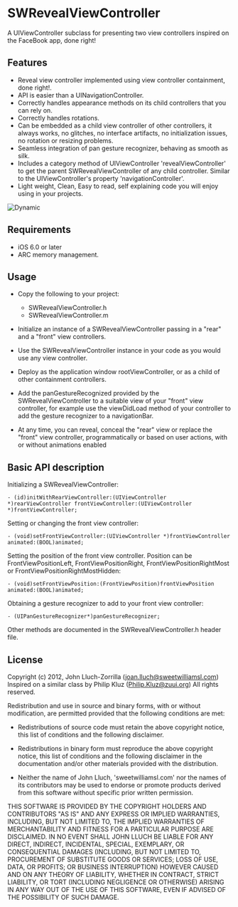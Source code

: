 # SWRevealViewController

A UIViewController subclass for presenting two view controllers inspired on the FaceBook app, done right!

## Features

* Reveal view controller implemented using view controller containment, done right!.
* API is easier than a UINavigationController.
* Correctly handles appearance methods on its child controllers that you can rely on.
* Correctly handles rotations.
* Can be embedded as a child view controller of other controllers, it always works, no glitches, no interface artifacts, no initialization issues, no rotation or resizing problems.
* Seamless integration of pan gesture recognizer, behaving as smooth as silk.
* Includes a category method of UIViewController 'revealViewController' to get the parent SWRevealViewController of any child controller. Similar to the UIViewController's property 'navigationController'.
* Light weight, Clean, Easy to read, self explaining code you will enjoy using in your projects.

![Dynamic](https://raw.github.com/Joan-Lluch/SWRevealViewController/master/SWRevealViewController.png)

## Requirements

* iOS 6.0 or later
* ARC memory management.

## Usage

* Copy the following to your project:
   * SWRevealViewController.h
   * SWRevealViewController.m


* Initialize an instance of a SWRevealViewController passing in a "rear" and a "front" view controllers.
* Use the SWRevealViewController instance in your code as you would use any view controller.
* Deploy as the application window rootViewController, or as a child of other containment controllers.
* Add the panGestureRecognized provided by the SWRevealViewController to a suitable view of your "front" view controller, for example use the viewDidLoad method of your controller to add the gesture recognizer to a navigationBar.
* At any time, you can reveal, conceal the "rear" view or replace the "front" view controller, programmatically or based on user actions, with or without animations enabled

## Basic API description

Initializing a SWRevealViewController:

    - (id)initWithRearViewController:(UIViewController *)rearViewController frontViewController:(UIViewController *)frontViewController;
	
Setting or changing the front view controller:

    - (void)setFrontViewController:(UIViewController *)frontViewController animated:(BOOL)animated;

Setting the position of the front view controller. Position can be FrontViewPositionLeft, FrontViewPositionRight, FrontViewPositionRightMost or FrontViewPositionRightMostHidden:

	- (void)setFrontViewPosition:(FrontViewPosition)frontViewPosition animated:(BOOL)animated;
	
Obtaining a gesture recognizer to add to your front view controller:

	- (UIPanGestureRecognizer*)panGestureRecognizer;
	
Other methods are documented in the SWRevealViewController.h header file. 
	
## License

Copyright (c) 2012, John Lluch-Zorrilla (joan.lluch@sweetwilliamsl.com)
Inspired on a similar class by Philip Kluz (Philip.Kluz@zuui.org)
All rights reserved.

Redistribution and use in source and binary forms, with or without
modification, are permitted provided that the following conditions are met:

* Redistributions of source code must retain the above copyright
notice, this list of conditions and the following disclaimer.

* Redistributions in binary form must reproduce the above copyright
notice, this list of conditions and the following disclaimer in the
documentation and/or other materials provided with the distribution.

* Neither the name of John Lluch, 'sweetwilliamsl.com' nor the names of its contributors may 
be used to endorse or promote products derived from this software 
without specific prior written permission.

THIS SOFTWARE IS PROVIDED BY THE COPYRIGHT HOLDERS AND CONTRIBUTORS "AS IS" AND
ANY EXPRESS OR IMPLIED WARRANTIES, INCLUDING, BUT NOT LIMITED TO, THE IMPLIED
WARRANTIES OF MERCHANTABILITY AND FITNESS FOR A PARTICULAR PURPOSE ARE
DISCLAIMED. IN NO EVENT SHALL JOHN LLUCH BE LIABLE FOR ANY DIRECT, 
INDIRECT, INCIDENTAL, SPECIAL, EXEMPLARY, OR CONSEQUENTIAL DAMAGES
(INCLUDING, BUT NOT LIMITED TO, PROCUREMENT OF SUBSTITUTE GOODS OR SERVICES;
LOSS OF USE, DATA, OR PROFITS; OR BUSINESS INTERRUPTION) HOWEVER CAUSED AND
ON ANY THEORY OF LIABILITY, WHETHER IN CONTRACT, STRICT LIABILITY, OR TORT
(INCLUDING NEGLIGENCE OR OTHERWISE) ARISING IN ANY WAY OUT OF THE USE OF THIS
SOFTWARE, EVEN IF ADVISED OF THE POSSIBILITY OF SUCH DAMAGE.
